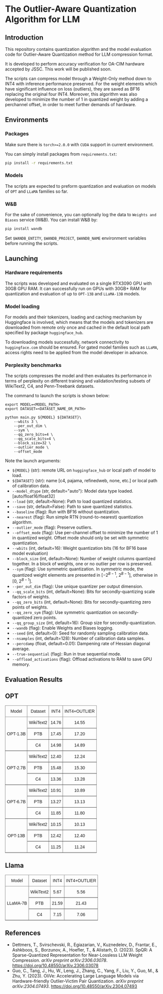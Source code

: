 # The Outlier-Aware Quantization Algorithm for LLM

## Introduction

This repository contains quantization algorithm and the model evaluation code for Outlier-Aware Quantization method for LLM compression format. 

It is developed to perform accuracy verification for OA-CIM hardware accepted by JSSC. This work will be published soon.

The scripts can compress model through a Weight-Only method down to INT4 with inference performance preserved. For the weight elements which have significant influence on loss (outliers), they are saved as BF16 replacing the original four INT4. Moreover, this algorithm was also developed to minimize the number of 1 in quantized weight by adding a perchannel offset, in order to meet further demands of hardware.

## Environments

### Packages

Make sure there is `torch>=2.0.0` with `CUDA` support in current environment. 

You can simply install packages from `requirements.txt`:
```bash
pip install -r requirements.txt
```

### Models 

The scripts are expected to preform quantization and evaluation on models of `OPT` and `LLaMA` families so far.  

### W&B

For the sake of convenience, you can optionally log the data to `Weights and Biases` service (W&B). You can install W&B by:

```bash
pip install wandb
```

Set `$WANDB_ENTITY`, `$WANDB_PROJECT`, `$WANDB_NAME` environment variables before running the scripts.

## Launching

### Hardware requirements
The scripts was developed and evaluated on a single RTX3090 GPU with 30GB GPU RAM. It can successfully run on GPUs with 30GB+ RAM for quantization and evaluation of up to `OPT-13B` and `LLaMA-13B` models. 

### Model loading
For models and their tokenizers, loading and caching mechanism by Huggingface is involved, which means   that the models and tokenizers are downloaded from remote only once and cached in the default local path specified by package `huggingface_hub`. 

To downloading models successfully, network connectivity to `huggingface.com` should be ensured. For gated model families such as `LLaMA`, access rights need to be applied from the model developer in advance.

### Perplexity benchmarks
The scripts compresses the model and then evaluates its performance in terms of perplexity on different training and validation/testing subsets of WikiText2, C4, and Penn-Treebank datasets. 

The command to launch the scripts is shown below: 

```
export MODEL=<MODEL_PATH>
export DATASET=<DATASET_NAME_OR_PATH>

python main.py ${MODEL} ${DATASET}\
	--wbits 3 \ 
	--per_out_dim \
	--sym \
	--qq_zero_bits=4 \
	--qq_scale_bits=4 \
	--block_size=32 \
	--outlier_mode \
	--offset_mode
```
Note the launch arguments:
-  `${MODEL}` (str): remote URL on `huggingface_hub` or local path of model to load.
- `${DATASET}` (str): name [c4, pajama, refinedweb, none, etc.] or local path of calibration data.
-  `--model_dtype` (str, default="auto"): Model data type loaded. [auto/float16/float32]
- `--load` (str, default=None): Path to load quantized statistics.
- `--save` (str, default=False): Path to save quantized statistics.
-  `--baseline` (flag): Run with BF16 without quantization.
- `--nearest` (flag): Run simple RTN (round-to-nearest) quantization algorithm.
-  `--outlier_mode` (flag): Preserve outliers.
-  `--offset_mode` (flag): Use per-channel offset to minimize the number of 1 in quantized weight. Offset mode should only be set with symmetric quantization.
- `--wbits` (int, default=16): Weight quantization bits (16 for BF16 base model evaluation)
- `--block_size` (int, default=None): Number of weight columns quantized together. In a block of weights, one or no outlier per row is preserved.
- `--sym` (flag): Use symmetric quantization. In symmetric mode, the quantized weight elements are presented in $[-2^{B-1},\ 2^{B-1}]$,  otherwise in $[0,\ 2^{B-1}]$.
- `--per_out_dim` (flag): Use unique quantizer per output dimension.
- `--qq_scale_bits` (int, default=None): Bits for secondly-quantizing scale factors of weights.
- `--qq_zero_bits` (int, default=None): Bits for secondly-quantizing zero points of weights.
- `--qq_zero_sym` (flag): Use symmetric quantization on secondly-quantized zero points.
- `--qq_group_size` (int, default=16): Group size for secondly-quantization.
- `--wandb` (flag): Enable Weights and Biases logging.
-  `--seed` (int, default=0): Seed for randomly sampling calibration data.
-  `--nsamples` (int, default=128): Number of calibration data samples.
-  `--percdamp` (float, default=0.01): Dampening rate of Hessian diagonal average.
-  `--true-sequential` (flag): Run in true sequential mode.
-  `--offload_activations` (flag): Offload activations to RAM to save GPU memory.

## Evaluation Results

## OPT

<style type="text/css">
.tg  {border-collapse:collapse;border-spacing:0;}
.tg td{border-color:black;border-style:solid;border-width:1px;font-family:Arial, sans-serif;font-size:14px;
  overflow:hidden;padding:10px 5px;word-break:normal;}
.tg th{border-color:black;border-style:solid;border-width:1px;font-family:Arial, sans-serif;font-size:14px;
  font-weight:normal;overflow:hidden;padding:10px 5px;word-break:normal;}
.tg .tg-9wq8{border-color:inherit;text-align:center;vertical-align:middle}
</style>
<table class="tg">
<thead>
  <tr>
    <th class="tg-9wq8">Model</th>
    <th class="tg-9wq8">Dataset</th>
    <th class="tg-9wq8">INT4</th>
    <th class="tg-9wq8">INT4+OUTLIER</th>
  </tr>
</thead>
<tbody>
  <tr>
    <td class="tg-9wq8" rowspan="3">OPT-1.3B</td>
    <td class="tg-9wq8">WikiText2</td>
    <td class="tg-9wq8">14.76</td>
    <td class="tg-9wq8">14.55</td>
  </tr>
  <tr>
    <td class="tg-9wq8">PTB</td>
    <td class="tg-9wq8">17.45</td>
    <td class="tg-9wq8">17.20</td>
  </tr>
  <tr>
    <td class="tg-9wq8">C4</td>
    <td class="tg-9wq8">14.98</td>
    <td class="tg-9wq8">14.89</td>
  </tr>
  <tr>
    <td class="tg-9wq8" rowspan="3">OPT-2.7B</td>
    <td class="tg-9wq8">WikiText2</td>
    <td class="tg-9wq8">12.40</td>
    <td class="tg-9wq8">12.24</td>
  </tr>
  <tr>
    <td class="tg-9wq8">PTB</td>
    <td class="tg-9wq8">15.48</td>
    <td class="tg-9wq8">15.30</td>
  </tr>
  <tr>
    <td class="tg-9wq8">C4</td>
    <td class="tg-9wq8">13.36</td>
    <td class="tg-9wq8">13.28</td>
  </tr>
  <tr>
    <td class="tg-9wq8" rowspan="3">OPT-6.7B</td>
    <td class="tg-9wq8">WikiText2</td>
    <td class="tg-9wq8">10.91</td>
    <td class="tg-9wq8">10.89</td>
  </tr>
  <tr>
    <td class="tg-9wq8">PTB</td>
    <td class="tg-9wq8">13.27</td>
    <td class="tg-9wq8">13.13</td>
  </tr>
  <tr>
    <td class="tg-9wq8">C4</td>
    <td class="tg-9wq8">11.85</td>
    <td class="tg-9wq8">11.80</td>
  </tr>
  <tr>
    <td class="tg-9wq8" rowspan="3">OPT-13B</td>
    <td class="tg-9wq8">WikiText2</td>
    <td class="tg-9wq8">10.15</td>
    <td class="tg-9wq8">10.13</td>
  </tr>
  <tr>
    <td class="tg-9wq8">PTB</td>
    <td class="tg-9wq8">12.42</td>
    <td class="tg-9wq8">12.40</td>
  </tr>
  <tr>
    <td class="tg-9wq8">C4</td>
    <td class="tg-9wq8">11.25</td>
    <td class="tg-9wq8">11.24</td>
  </tr>
</tbody>
</table>

## Llama

<style type="text/css">
.tg  {border-collapse:collapse;border-spacing:0;}
.tg td{border-color:black;border-style:solid;border-width:1px;font-family:Arial, sans-serif;font-size:14px;
  overflow:hidden;padding:10px 5px;word-break:normal;}
.tg th{border-color:black;border-style:solid;border-width:1px;font-family:Arial, sans-serif;font-size:14px;
  font-weight:normal;overflow:hidden;padding:10px 5px;word-break:normal;}
.tg .tg-9wq8{border-color:inherit;text-align:center;vertical-align:middle}
</style>
<table class="tg">
<thead>
  <tr>
    <th class="tg-9wq8">Model</th>
    <th class="tg-9wq8">Dataset</th>
    <th class="tg-9wq8">INT4</th>
    <th class="tg-9wq8">INT4+OUTLIER</th>
  </tr>
</thead>
<tbody>
  <tr>
    <td class="tg-9wq8" rowspan="3">LLaMA-7B</td>
    <td class="tg-9wq8">WikiText2</td>
    <td class="tg-9wq8">5.67</td>
    <td class="tg-9wq8">5.56</td>
  </tr>
  <tr>
    <td class="tg-9wq8">PTB</td>
    <td class="tg-9wq8">21.59</td>
    <td class="tg-9wq8">21.43</td>
  </tr>
  <tr>
    <td class="tg-9wq8">C4</td>
    <td class="tg-9wq8">7.15</td>
    <td class="tg-9wq8">7.06</td>
  </tr>
</tbody>
</table>

## References

- Dettmers, T., Svirschevski, R., Egiazarian, V., Kuznedelev, D., Frantar, E., Ashkboos, S., Borzunov, A., Hoefler, T., & Alistarh, D. (2023). SpQR: A Sparse-Quantized Representation for Near-Lossless LLM Weight Compression. *arXiv preprint arXiv:2306.03078*. https://doi.org/10.48550/arXiv.2306.03078
- Guo, C., Tang, J., Hu, W., Leng, J., Zhang, C., Yang, F., Liu, Y., Guo, M., & Zhu, Y. (2023). OliVe: Accelerating Large Language Models via Hardware-friendly Outlier-Victim Pair Quantization. *arXiv preprint arXiv:2304.07493*. https://doi.org/10.48550/arXiv.2304.07493 
